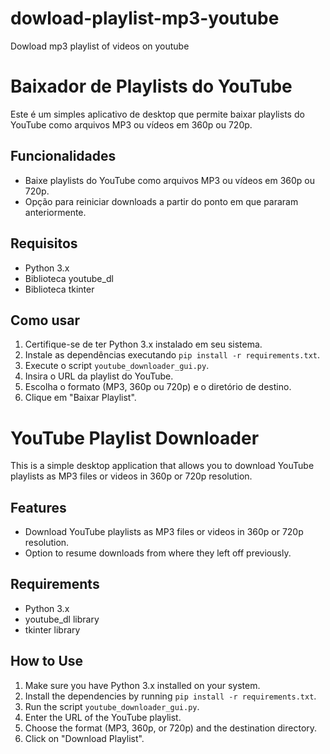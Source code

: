# dowload-playlist-mp3-youtube
Dowload mp3 playlist of videos on youtube
# Baixador de Playlists do YouTube

Este é um simples aplicativo de desktop que permite baixar playlists do YouTube como arquivos MP3 ou vídeos em 360p ou 720p.

## Funcionalidades

- Baixe playlists do YouTube como arquivos MP3 ou vídeos em 360p ou 720p.
- Opção para reiniciar downloads a partir do ponto em que pararam anteriormente.

## Requisitos

- Python 3.x
- Biblioteca youtube_dl
- Biblioteca tkinter

## Como usar

1. Certifique-se de ter Python 3.x instalado em seu sistema.
2. Instale as dependências executando `pip install -r requirements.txt`.
3. Execute o script `youtube_downloader_gui.py`.
4. Insira o URL da playlist do YouTube.
5. Escolha o formato (MP3, 360p ou 720p) e o diretório de destino.
6. Clique em "Baixar Playlist".

# YouTube Playlist Downloader

This is a simple desktop application that allows you to download YouTube playlists as MP3 files or videos in 360p or 720p resolution.

## Features

- Download YouTube playlists as MP3 files or videos in 360p or 720p resolution.
- Option to resume downloads from where they left off previously.

## Requirements

- Python 3.x
- youtube_dl library
- tkinter library

## How to Use

1. Make sure you have Python 3.x installed on your system.
2. Install the dependencies by running `pip install -r requirements.txt`.
3. Run the script `youtube_downloader_gui.py`.
4. Enter the URL of the YouTube playlist.
5. Choose the format (MP3, 360p, or 720p) and the destination directory.
6. Click on "Download Playlist".
